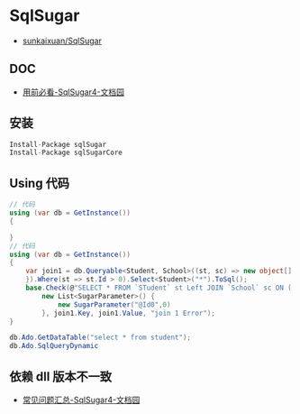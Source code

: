 # SqlSugar

- [sunkaixuan/SqlSugar](https://github.com/sunkaixuan/SqlSugar)

## DOC

- [用前必看-SqlSugar4-文档园](http://www.codeisbug.com/Doc/8/1121)

## 安装

```C#
Install-Package sqlSugar
Install-Package sqlSugarCore
```

## Using 代码

```C#
// 代码
using (var db = GetInstance())
{

}
// 代码
using (var db = GetInstance())
{
    var join1 = db.Queryable<Student, School>((st, sc) => new object[] {JoinType.Left,st.SchoolId==sc.Id
    }).Where(st => st.Id > 0).Select<Student>("*").ToSql();
    base.Check(@"SELECT * FROM `STudent` st Left JOIN `School` sc ON ( `st`.`SchoolId` = `sc`.`Id` )   WHERE ( `st`.`ID` > @Id0 ) ",
        new List<SugarParameter>() {
            new SugarParameter("@Id0",0)
        }, join1.Key, join1.Value, "join 1 Error");
}

db.Ado.GetDataTable("select * from student");
db.Ado.SqlQueryDynamic
```

## 依赖 dll 版本不一致

- [常见问题汇总-SqlSugar4-文档园](http://www.codeisbug.com/Doc/8/1154)
